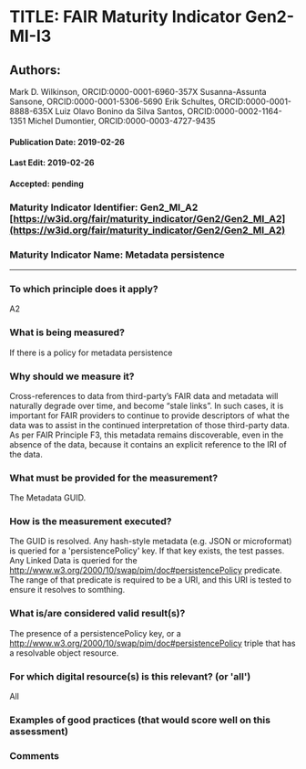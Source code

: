 # TITLE:  FAIR Maturity Indicator Gen2-MI-I3

## Authors: 
Mark D. Wilkinson, ORCID:0000-0001-6960-357X
Susanna-Assunta Sansone, ORCID:0000-0001-5306-5690
Erik Schultes, ORCID:0000-0001-8888-635X
Luiz Olavo Bonino da Silva Santos, ORCID:0000-0002-1164-1351
Michel Dumontier, ORCID:0000-0003-4727-9435

#### Publication Date: 2019-02-26
#### Last Edit: 2019-02-26
#### Accepted: pending


### Maturity Indicator Identifier: Gen2_MI_A2 [https://w3id.org/fair/maturity_indicator/Gen2/Gen2_MI_A2](https://w3id.org/fair/maturity_indicator/Gen2/Gen2_MI_A2)

### Maturity Indicator Name:   Metadata persistence

----

### To which principle does it apply?  
A2

### What is being measured?
If there is a policy for metadata persistence

### Why should we measure it?
Cross-references to data from third-party’s FAIR data and metadata will naturally degrade over time, and become “stale links”. In such cases, it is important for FAIR providers to continue to provide descriptors of what the data was to assist in the continued interpretation of those third-party data. As per FAIR Principle F3, this metadata remains discoverable, even in the absence of the data, because it contains an explicit reference to the IRI of the data.



### What must be provided for the measurement?
The Metadata GUID.


### How is the measurement executed?
The GUID is resolved.  Any hash-style metadata (e.g. JSON or microformat) is queried for a 'persistencePolicy' key.
If that key exists, the test passes.  Any Linked Data is queried for the http://www.w3.org/2000/10/swap/pim/doc#persistencePolicy
predicate.  The range of that predicate is required to be a URI, and this URI is tested to ensure it resolves to somthing.



### What is/are considered valid result(s)?
The presence of a persistencePolicy key, or a http://www.w3.org/2000/10/swap/pim/doc#persistencePolicy triple that
has a resolvable object resource.

### For which digital resource(s) is this relevant? (or 'all')
All

### Examples of good practices (that would score well on this assessment)


### Comments
